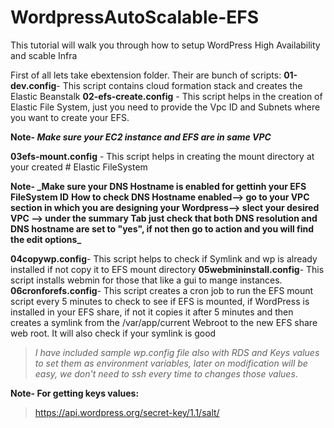 # WordpressAutoScalable-EFS
This tutorial will walk you through how to setup WordPress High Availability and scable Infra

First of all lets take ebextension folder. Their are bunch of scripts:
**01-dev.config**- This script contains cloud formation stack and creates the Elastic Beanstalk
**02-efs-create.config** - This script helps in the creation of Elastic File System, just you need to provide the Vpc ID and Subnets where you want to create your EFS.

**Note- _Make sure your EC2 instance and EFS are in same VPC_**

**03efs-mount.config** - This script helps in creating the mount directory at your created # Elastic FileSystem

**Note- _Make sure your DNS Hostname is enabled for gettinh your EFS FileSystem ID**
**How to check DNS Hostname enabled--> go to your VPC section in which you are designing your Wordpress--> slect your desired VPC --> under the summary Tab just check that both DNS resolution and DNS hostname are set to "yes", if not then go to action and you will find the edit options_**

**04copywp.config**- This script helps to check if Symlink and wp is already installed if not copy it to EFS mount directory
**05webmininstall.config**- This script installs webmin for those that like a gui to mange instances.
**06cronforefs.config**- This script creates a cron job to run the EFS mount script every 5 minutes to check to see if EFS is mounted, if    WordPress is installed in your EFS share, if not it copies it after 5 minutes and then creates a symlink from the /var/app/current Webroot  to the new EFS share web root. It will also check if your symlink is good

> _I have included sample wp.config file also with RDS and Keys values to set them as environment variables, later on modification will be easy, we don't need to ssh every time to changes those values_.

**Note- For getting keys values:**
> https://api.wordpress.org/secret-key/1.1/salt/
